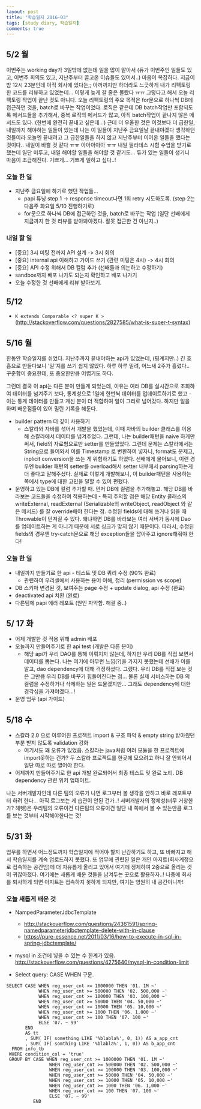 ```yaml
---
layout: post
title: "학습일지 2016-03"
tags: [study diary, 학습일지]
comments: true
---
```



## 5/2 월
이번주는 working day가 3일밖에 없는데 일을 많이 맡아서 (듀가 이번주인 일들도 있고, 이번주 회의도 있고, 지난주부터 끌고온 이슈들도 있어서..) 마음이 복잡하다. 지금이 밤 12시 23분인데 아직 회사에 있다는;; 아까까지만 하더라도 느긋하게 내가 리팩토링한 코드를 리뷰하고 있었는데... 이렇게 늦게 갈 줄은 몰랐다 ㅠㅠ 그렇다고 해서 오늘 리팩토링 작업이 끝난 것도 아니다. 오늘 리팩토링의 주요 목적은 for문으로 하나씩 DB에 접근하던 것을, batch로 바꾸는 작업이었다. 로직은 같은데 DB batch작업만 포함되도록 메서드들을 추가해서, 중복 로직의 메서드가 많고, 아직 batch작업이 끝나지 않은 메서드도 있다. (한번에 완전히 끝내고 싶은데...) 근데 더 우울한 것은 이것보다 더 급한일, 내일까지 해야하는 일들이 있는데 나는 이 일들이 지난주 금요일날 끝내야겠다 생각하던 것들이라 오늘엔 끝내려고 그 급한일들을 하지 않고 지난주부터 이어온 일들을 했다는 것이다.. 내일이 바쁠 것 같다 ㅠㅠ 아아아아아 ㅠㅠ 내일 필라테스 시험 수업을 받기로 했는데 일단 미루고, 내일 해야할 일들을 해야할 것 같기도... 듀가 있는 일들이 생기니 마음이 조급해진다. 기쁘게... 기쁘게 일하고 싶다..!

### 오늘 한 일
- 지난주 금요일에 하기로 했던 작업들...
  - papi 튜닝 step 1 -> response timeout나면 1회 retry 시도하도록. (step 2는 다음주 화요일 5/10 진행하기로)
  - for문으로 하나씩 DB에 접근하던 것을, batch로 바꾸는 작업 (일단 선배에게 지금까지 한 것 리뷰를 받아봐야겠다. 잘못 접근한 건 아닌지..)

### 내일 할 일
- [중요] 3시 미팅 전까지 API 설계 -> 3시 회의
- [중요] internal api 이해하고 가이드 쓰기 (관련 미팅은 4시) -> 4시 회의
- [중요] API 수정 위해서 DB 컬럼 추가 (선배들과 의논하고 수정하기)
- sandbox까지 배포 나가도 되는지 확인하고 배포 나가기
- 오늘 수정한 것 선배에게 리뷰 받아보기.

## 5/12
- `K extends Comparable <? super K >` (http://stackoverflow.com/questions/2827585/what-is-super-t-syntax)


## 5/16 월
한동안 학습일지를 쉬었다. 지난주까지 끝내야하는 api가 있었는데,  (핑계지만..) 긴 호흡으로 만들다보니 '일'지를 쓰기 쉽지 않았다. 하루 하루 밀려, 어느새 2주가 흘렀다.. 꾸준함이 중요한데, 또 중요한만큼 어렵기도 하다. 

그런데 결국 이 api는 다른 분이 만들게 되었는데, 이유는 여러 DB를 실시간으로 조회하여 데이터를 넘겨주기 보다, 통계성으로 1일에 한번씩 데이터를 업데이트하기로 했고 - 이는 통계 데이터를 만들고 계신 분이 더 적합하여 일이 그리로 넘어갔다. 하지만 일을 하며 배운점들이 있어 밀린 기록을 해둔다.

* builder pattern 더 깊이 사용하기
  * 스칼라와 자바를 섞어서 개발을 했었는데, 이때 자바의 builder 클래스를 이용해 스칼라에서 데이터를 넘겨주었다. 그런데, 나는 builder패턴을 naive 하게만 써서, field의 자료형으로만 setter를 만들었었다. 그런데 문제는 스칼라에서는 String으로 들어와서 이를 Timestamp 로 변환하여 넣자니, format도 문제고, inplicit conversion을 쓰는 게 위험하기도 하였다. 선배에게 물어보니, 이런 경우엔 builder 패턴의 setter를 overload해서 setter 내부에서 parsing하는게 더 좋다고 말해주셨다. 실제로 이렇게 개발해보니, 이 builder패턴을 사용하는 쪽에서 type에 대한 고민을 덜할 수 있어 편했다.
* 운영하고 있는 DB에 컬럼 추가할 때. 먼저 DB에 컬럼을 추가해놓고. 해당 DB를 바라보는 코드들을 수정하여 적용하는데 - 특히 주의할 점은 해당 Entity 클래스의 writeExternal, readExternal (Serializable의 writeObject, readObject 와 같은 메서드) 를 잘 override해야 한다는 점. 수정된 fields에 대해 쓰거나 읽을 때 Throwable이 던져질 수 있다. 왜냐하면 DB를 바라보는 여러 서버가 동시에 Dao를 업데이트하는 게 아니기 때문에 서로 싱크가 맞지 않기 때문이다. 따라서, 수정된 fields의 경우엔 try-catch문으로 해당 exception들을 잡아주고 ignore해줘야 한다! 

### 오늘 한 일
- 내일까지 만들기로 한 api - 테스트 및 DB 쿼리 수정 (90% 완료)
  - 관련하여 우리셀에서 사용하는 용어 이해, 정리 (permission vs scope)
- DB 스키마 변경된 것, 보여주는 page 수정 + update dialog, api 수정 (완료)
- deactivated api 치환 (완료)
- 다른팀에 papi 에러 레포트 (원인 파악함. 해결 중..)

## 5/ 17 화
- 어제 개발한 것 적용 위해 admin 배포
- 오늘까지 만들어주기로 한 api test (개발은 다른 분이)
  - 해당 api가 우리 DAO를 통해 이뤄지지 않는데, 하지만 우리 DB를 직접 보면서 데이터를 뽑는다. 나는 여기에 아무런 느낌(?)을 가지지 못했는데 선배가 이를 알고, dao dependency에 대해 걱정하셨다. 그랬다. 우리 DB를 직접 보는 것은 그만큼 우리 DB를 바꾸기 힘들어진다는 점... 물론 실제 서비스하는 DB 의 컬럼을 수정하거나 삭제하는 일은 드물겠지만... 그래도 dependency에 대한 경각심을 가져야겠다...!
- 운영 업무 (api 가이드)

## 5/18 수
- 스칼라 2.0 으로 이루어진 프로젝트 import & 구조 파악 & empty string 받아줬던 부분 받지 않도록 validation 강화
  - 여기서도 꽤 오류가 있었음. 스칼라는 java처럼 여러 모듈을 한 프로젝트에 import못하는 건가? 두 스칼라 프로젝트를 한곳에 모으려고 하니 잘 안되어서 일단 따로 따로 열어야 한다.
- 어제까지 만들어주기로 한 api 개발 완료되어서 최종 테스트 및 완료 노티. DB dependency 관련 위키 업데이트.

나는 서버개발자인데 다른 팀의 오류가 나면 로그부터 볼 생각을 안하고 바로 레포트부터 하려 한다... 아직 로그보는 게 습관이 안된 건가..! 서버개발자의 정체성(너무 거창한가? 헤헷)은 우리팀의 오류이건 다른팀의 오류이건 일단 내 쪽에서 볼 수 있는만큼 로그를 보는 것부터 시작해야한다는 것!

## 5/31 화
업무를 하면서 어느정도까지 학습일지에 적어야 할지 난감하기도 하고, 또 바빠지고 해서 학습일지를 계속 업로드하지 못했다. 또 업무에 관련된 일은 개인 아지트(회사계정으로 접속하는 공간임)에 더 자유롭게 올리고 있어서 여기에 정제하여 2중으로 올리는 것이 귀찮아졌다. 여기에는 새롭게 배운 것들을 남겨두는 곳으로 활용하자..! 나중에 회사를 퇴사하게 되면 아지트는 접속하지 못하게 되지만, 여기는 영원히 내 공간이니까!

### 오늘 새롭게 배운 것
- NampedParameterJdbcTemplate
  - http://stackoverflow.com/questions/24361591/spring-namedparameterjdbctemplate-delete-with-in-clause
  - https://pure-essence.net/2011/03/16/how-to-execute-in-sql-in-spring-jdbctemplate/

- mysql in 조건에 넣을 수 있는 수 한계가 있음.
http://stackoverflow.com/questions/4275640/mysql-in-condition-limit

- Select query: CASE WHEN 구문.
```language-sql
SELECT CASE WHEN reg_user_cnt >= 1000000 THEN '01. 1M ~'
            WHEN reg_user_cnt >= 500000 THEN '02. 500,000 ~'
            WHEN reg_user_cnt >= 100000 THEN '03. 100,000 ~'
            WHEN reg_user_cnt >= 50000 THEN '04. 50,000 ~'
            WHEN reg_user_cnt >= 10000 THEN '05. 10,000 ~'
            WHEN reg_user_cnt >= 1000 THEN '06. 1,000 ~'
            WHEN reg_user_cnt >= 100 THEN '07. 100 ~'
            ELSE '07. ~ 99'
       END
       AS tt
       , SUM( IF( something LIKE '%blabla%', 0, 1)) AS a_app_cnt
       , SUM( IF( somthing LIKE '%blabla%', 1, 0)) AS b_app_cnt
  FROM info_tb
 WHERE condition_col = 'true' 
 GROUP BY CASE WHEN reg_user_cnt >= 1000000 THEN '01. 1M ~'
                WHEN reg_user_cnt >= 500000 THEN '02. 500,000 ~'
                WHEN reg_user_cnt >= 100000 THEN '03. 100,000 ~'
                WHEN reg_user_cnt >= 50000 THEN '04. 50,000 ~'
                WHEN reg_user_cnt >= 10000 THEN '05. 10,000 ~'
                WHEN reg_user_cnt >= 1000 THEN '06. 1,000 ~'
                WHEN reg_user_cnt >= 100 THEN '07. 100 ~'
                ELSE '07. ~ 99'
          END
```
